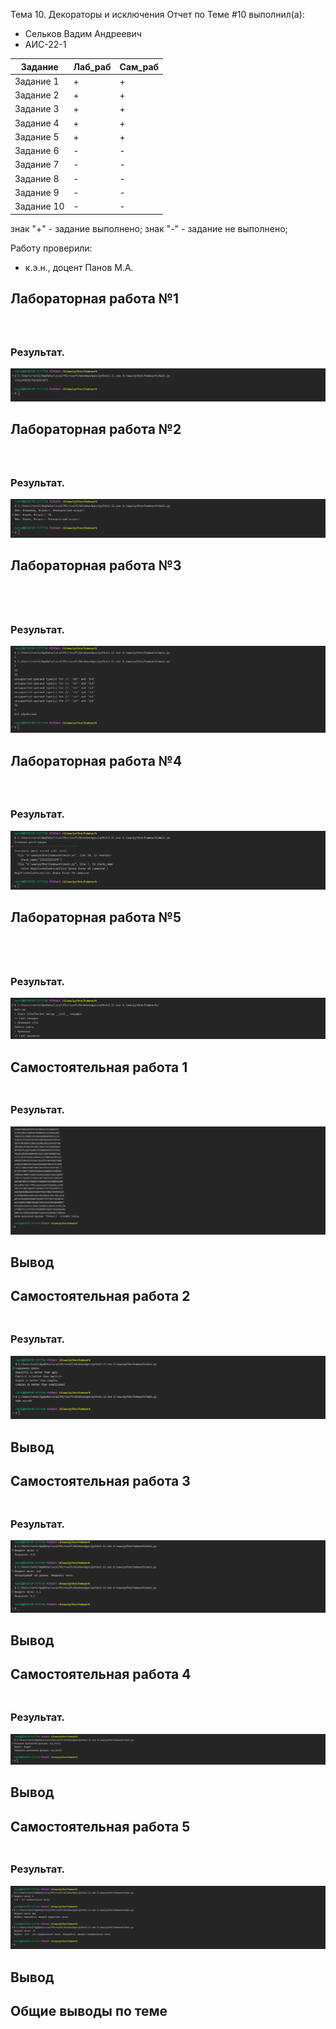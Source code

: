 Тема 10. Декораторы и исключения
Отчет по Теме #10 выполнил(а):
- Сельков Вадим Андреевич
- АИС-22-1

| Задание | Лаб_раб | Сам_раб |
| ------ | ------ | ------ |
| Задание 1 | + | + |
| Задание 2 | + | + |
| Задание 3 | + | + |
| Задание 4 | + | + |
| Задание 5 | + | + |
| Задание 6 | - | - |
| Задание 7 | - | - |
| Задание 8 | - | - |
| Задание 9 | - | - |
| Задание 10 | - | - |

знак "+" - задание выполнено; знак "-" - задание не выполнено;

Работу проверили:
- к.э.н., доцент Панов М.А.

## Лабораторная работа №1
### 

```python



```
### Результат.
![](pic/10.1.png)

## Лабораторная работа №2
### 

```python



```
### Результат.
![](pic/10.2.png)

## Лабораторная работа №3
### 

```python




```
### Результат.
![](pic/10.3.png)

## Лабораторная работа №4
### 

```python



```
### Результат.
![](pic/10.4.png)

## Лабораторная работа №5
### 

```python




```
### Результат.
![](pic/10.5.png)

## Самостоятельная работа 1
### 

```python


```

### Результат.

![](pic/10.11.png)

## Вывод

## Самостоятельная работа 2
### 

```python


```

### Результат.

![](pic/10.12.png)

## Вывод

## Самостоятельная работа 3
### 

```python


```

### Результат.

![](pic/10.13.png)

## Вывод

## Самостоятельная работа 4
### 

```python


```

### Результат.

![](pic/10.14.png)

## Вывод


## Самостоятельная работа 5
### 

```python


```

### Результат.

![](pic/10.15.png)

## Вывод



## Общие выводы по теме





